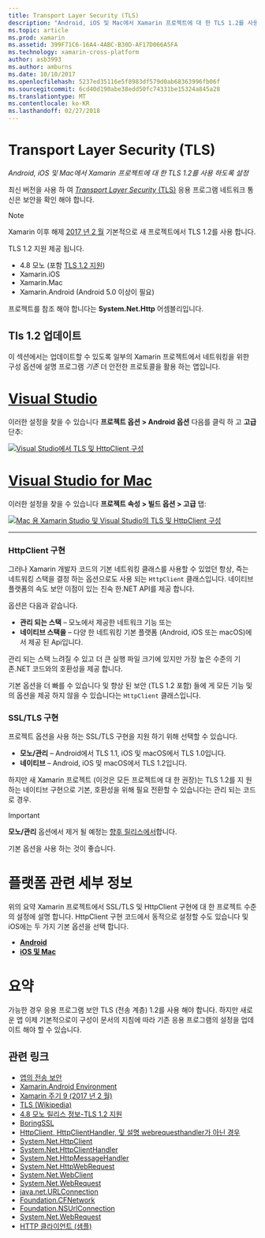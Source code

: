 ```yaml
---
title: Transport Layer Security (TLS)
description: "Android, iOS 및 Mac에서 Xamarin 프로젝트에 대 한 TLS 1.2를 사용 하도록 설정"
ms.topic: article
ms.prod: xamarin
ms.assetid: 399F71C6-16A4-4ABC-B30D-AF17D066A5FA
ms.technology: xamarin-cross-platform
author: asb3993
ms.author: amburns
ms.date: 10/10/2017
ms.openlocfilehash: 5237ed35116e5f8983df579d0ab68363996fb06f
ms.sourcegitcommit: 6cd40d190abe38edd50fc74331be15324a845a28
ms.translationtype: MT
ms.contentlocale: ko-KR
ms.lasthandoff: 02/27/2018
---
```

# <a name="transport-layer-security-tls"></a>Transport Layer Security (TLS)

_Android, iOS 및 Mac에서 Xamarin 프로젝트에 대 한 TLS 1.2를 사용 하도록 설정_

최신 버전을 사용 하 여 [ _Transport Layer Security_ (TLS)](https://en.wikipedia.org/wiki/Transport_Layer_Security) 응용 프로그램 네트워크 통신은 보안을 확인 해야 합니다.

> [!NOTE]
> Xamarin 이후 해제 [2017 년 2 월](https://releases.xamarin.com/stable-release-cycle-9/) 기본적으로 새 프로젝트에서 TLS 1.2를 사용 합니다.

TLS 1.2 지원 제공 됩니다.

* 4.8 모노 (포함 [TLS 1.2 지원](http://www.mono-project.com/docs/about-mono/releases/4.8.0/#tls-12-support))
* Xamarin.iOS
* Xamarin.Mac
* Xamarin.Android (Android 5.0 이상이 필요)

프로젝트를 참조 해야 합니다는 **System.Net.Http** 어셈블리입니다. 

## <a name="updating-to-tls-12"></a>Tls 1.2 업데이트

이 섹션에서는 업데이트할 수 있도록 일부의 Xamarin 프로젝트에서 네트워킹을 위한 구성 옵션에 설명 프로그램 _기존_ 더 안전한 프로토콜을 활용 하는 앱입니다.


# <a name="visual-studiotabvswin"></a>[Visual Studio](#tab/vswin)

이러한 설정을 찾을 수 있습니다 **프로젝트 옵션 > Android 옵션** 다음를 클릭 하 고 **고급** 단추: 

[![Visual Studio에서 TLS 및 HttpClient 구성](transport-layer-security-images/properties-vs-sml.png)](transport-layer-security-images/properties-vs.png)

# <a name="visual-studio-for-mactabvsmac"></a>[Visual Studio for Mac](#tab/vsmac)
이러한 설정을 찾을 수 있습니다 **프로젝트 속성 > 빌드 옵션 > 고급** 탭:

[![Mac 용 Xamarin Studio 및 Visual Studio의 TLS 및 HttpClient 구성](transport-layer-security-images/properties-xs-sml.png)](transport-layer-security-images/properties-xs.png)

-----


### <a name="httpclient-implementation"></a>HttpClient 구현

그러나 Xamarin 개발자 코드의 기본 네트워킹 클래스를 사용할 수 있었던 항상, 즉는 네트워킹 스택을 결정 하는 옵션으로도 사용 되는 `HttpClient` 클래스입니다. 네이티브 플랫폼의 속도 보안 이점이 있는 친숙 한.NET API를 제공 합니다.

옵션은 다음과 같습니다.

- **관리 되는 스택** – 모노에서 제공한 네트워크 기능 또는
- **네이티브 스택을** – 다양 한 네트워킹 기본 플랫폼 (Android, iOS 또는 macOS)에서 제공 된 Api입니다.

관리 되는 스택 느려질 수 있고 더 큰 실행 파일 크기에 있지만 가장 높은 수준의 기존.NET 코드와의 호환성을 제공 합니다.

기본 옵션을 더 빠를 수 있습니다 및 향상 된 보안 (TLS 1.2 포함) 들에 게 모든 기능 및의 옵션을 제공 하지 않을 수 있습니다는 `HttpClient` 클래스입니다.


### <a name="ssltls-implementation"></a>SSL/TLS 구현

프로젝트 옵션을 사용 하는 SSL/TLS 구현을 지원 하기 위해 선택할 수 있습니다.

- **모노/관리** – Android에서 TLS 1.1, iOS 및 macOS에서 TLS 1.0입니다.
- **네이티브** – Android, iOS 및 macOS에서 TLS 1.2입니다.

하지만 새 Xamarin 프로젝트 (이것은 모든 프로젝트에 대 한 권장)는 TLS 1.2를 지 원하는 네이티브 구현으로 기본, 호환성을 위해 필요 전환할 수 있습니다는 관리 되는 코드로 경우.

> [!IMPORTANT]
> **모노/관리** 옵션에서 제거 될 예정는 [향후 릴리스에서](https://developer.xamarin.com/releases/ios/xamarin.ios_10/xamarin.ios_10.8/)합니다.
>
> 기본 옵션을 사용 하는 것이 좋습니다.

# <a name="platform-specific-details"></a>플랫폼 관련 세부 정보

위의 요약 Xamarin 프로젝트에서 SSL/TLS 및 HttpClient 구현에 대 한 프로젝트 수준의 설정에 설명 합니다. HttpClient 구현 코드에서 동적으로 설정할 수도 있습니다 및 iOS에는 두 가지 기본 옵션을 선택 합니다.

- [**Android**](~/android/app-fundamentals/http-stack.md)
- [**iOS 및 Mac**](~/cross-platform/macios/http-stack.md)


# <a name="summary"></a>요약

가능한 경우 응용 프로그램 보안 TLS (전송 계층) 1.2를 사용 해야 합니다.
하지만 새로운 앱 이제 기본적으로이 구성이 문서의 지침에 따라 기존 응용 프로그램의 설정을 업데이트 해야 할 수 있습니다.

## <a name="related-links"></a>관련 링크

- [앱의 전송 보안](~/ios/app-fundamentals/ats.md)
- [Xamarin.Android Environment](~/android/deploy-test/environment.md)
- [Xamarin 주기 9 (2017 년 2 월)](https://releases.xamarin.com/stable-release-cycle-9/)
- [TLS (Wikipedia)](https://en.wikipedia.org/wiki/Transport_Layer_Security)
- [4.8 모노 릴리스 정보-TLS 1.2 지원](http://www.mono-project.com/docs/about-monohttps://developer.xamarin.com/releases/4.8.0/#tls-12-support)
- [BoringSSL](https://boringssl.googlesource.com/boringssl/)
- [HttpClient, HttpClientHandler, 및 설명 webrequesthandler가 아닌 경우](https://blogs.msdn.microsoft.com/henrikn/2012/08/07/httpclient-httpclienthandler-and-webrequesthandler-explained/)
- [System.Net.HttpClient](https://msdn.microsoft.com/en-us/library/system.net.http.httpclient(v=vs.118).aspx)
- [System.Net.HttpClientHandler](https://msdn.microsoft.com/en-us/library/system.net.http.httpclienthandler(v=vs.118).aspx)
- [System.Net.HttpMessageHandler](https://msdn.microsoft.com/en-us/library/system.net.http.httpmessagehandler(v=vs.118).aspx)
- [System.Net.HttpWebRequest](https://msdn.microsoft.com/en-us/library/system.net.httpwebrequest(v=vs.110).aspx)
- [System.Net.WebClient](https://msdn.microsoft.com/en-us/library/system.net.webclient(v=vs.110).aspx)
- [System.Net.WebRequest](https://msdn.microsoft.com/en-us/library/system.net.webrequest(v=vs.110).aspx)
- [java.net.URLConnection](http://developer.android.com/reference/java/net/URLConnection.html)
- [Foundation.CFNetwork](https://developer.xamarin.com/api/type/CoreFoundation.CFNetwork/)
- [Foundation.NSUrlConnection](https://developer.xamarin.com/api/type/Foundation.NSUrlConnection/)
- [System.Net.WebRequest](https://msdn.microsoft.com/en-us/library/system.net.webrequest(v=vs.110).aspx)
- [HTTP 클라이언트 (샘플)](https://developer.xamarin.com/samples/monotouch/HttpClient/)
